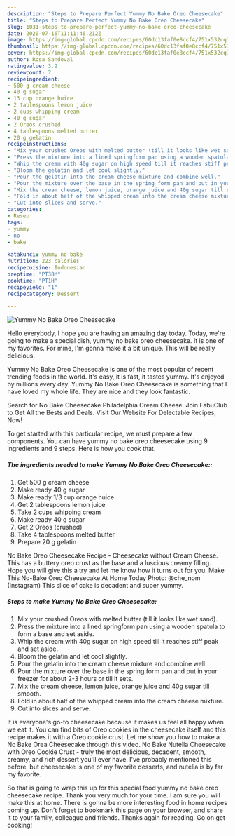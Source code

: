 ```yaml
---
description: "Steps to Prepare Perfect Yummy No Bake Oreo Cheesecake"
title: "Steps to Prepare Perfect Yummy No Bake Oreo Cheesecake"
slug: 1031-steps-to-prepare-perfect-yummy-no-bake-oreo-cheesecake
date: 2020-07-16T11:11:46.212Z
image: https://img-global.cpcdn.com/recipes/60dc13faf0e8ccf4/751x532cq70/yummy-no-bake-oreo-cheesecake-recipe-main-photo.jpg
thumbnail: https://img-global.cpcdn.com/recipes/60dc13faf0e8ccf4/751x532cq70/yummy-no-bake-oreo-cheesecake-recipe-main-photo.jpg
cover: https://img-global.cpcdn.com/recipes/60dc13faf0e8ccf4/751x532cq70/yummy-no-bake-oreo-cheesecake-recipe-main-photo.jpg
author: Rosa Sandoval
ratingvalue: 3.2
reviewcount: 7
recipeingredient:
- 500 g cream cheese
- 40 g sugar
- 13 cup orange huice
- 2 tablespoons lemon juice
- 2 cups whipping cream
- 40 g sugar
- 2 Oreos crushed
- 4 tablespoons melted butter
- 20 g gelatin
recipeinstructions:
- "Mix your crushed Oreos with melted butter (till it looks like wet sand)."
- "Press the mixture into a lined springform pan using a wooden spatula to form a base and set aside."
- "Whip the cream with 40g sugar on high speed till it reaches stiff peak and set aside."
- "Bloom the gelatin and let cool slightly."
- "Pour the gelatin into the cream cheese mixture and combine well."
- "Pour the mixture over the base in the spring form pan and put in your freezer for about 2-3 hours or till it sets."
- "Mix the cream cheese, lemon juice, orange juice and 40g sugar till smooth."
- "Fold in about half of the whipped cream into the cream cheese mixture."
- "Cut into slices and serve."
categories:
- Resep
tags:
- yummy
- no
- bake

katakunci: yummy no bake
nutrition: 223 calories
recipecuisine: Indonesian
preptime: "PT38M"
cooktime: "PT1H"
recipeyield: "1"
recipecategory: Dessert

---
```



![Yummy No Bake Oreo Cheesecake](https://img-global.cpcdn.com/recipes/60dc13faf0e8ccf4/751x532cq70/yummy-no-bake-oreo-cheesecake-recipe-main-photo.jpg)

Hello everybody, I hope you are having an amazing day today. Today, we're going to make a special dish, yummy no bake oreo cheesecake. It is one of my favorites. For mine, I'm gonna make it a bit unique. This will be really delicious.

Yummy No Bake Oreo Cheesecake is one of the most popular of recent trending foods in the world. It's easy, it is fast, it tastes yummy. It's enjoyed by millions every day. Yummy No Bake Oreo Cheesecake is something that I have loved my whole life. They are nice and they look fantastic.

Search for No Bake Cheesecake Philadelphia Cream Cheese. Join FabuClub to Get All the Bests and Deals. Visit Our Website For Delectable Recipes, Now!


To get started with this particular recipe, we must prepare a few components. You can have yummy no bake oreo cheesecake using 9 ingredients and 9 steps. Here is how you cook that.

##### The ingredients needed to make Yummy No Bake Oreo Cheesecake::

1. Get 500 g cream cheese
1. Make ready 40 g sugar
1. Make ready 1/3 cup orange huice
1. Get 2 tablespoons lemon juice
1. Take 2 cups whipping cream
1. Make ready 40 g sugar
1. Get 2 Oreos (crushed)
1. Take 4 tablespoons melted butter
1. Prepare 20 g gelatin


No Bake Oreo Cheesecake Recipe - Cheesecake without Cream Cheese. This has a buttery oreo crust as the base and a luscious creamy filling. Hope you will give this a try and let me know how it turns out for you. Make This No-Bake Oreo Cheesecake At Home Today Photo: @che_nom (Instagram) This slice of cake is decadent and super yummy. 

##### Steps to make Yummy No Bake Oreo Cheesecake:

1. Mix your crushed Oreos with melted butter (till it looks like wet sand).
1. Press the mixture into a lined springform pan using a wooden spatula to form a base and set aside.
1. Whip the cream with 40g sugar on high speed till it reaches stiff peak and set aside.
1. Bloom the gelatin and let cool slightly.
1. Pour the gelatin into the cream cheese mixture and combine well.
1. Pour the mixture over the base in the spring form pan and put in your freezer for about 2-3 hours or till it sets.
1. Mix the cream cheese, lemon juice, orange juice and 40g sugar till smooth.
1. Fold in about half of the whipped cream into the cream cheese mixture.
1. Cut into slices and serve.


It is everyone&#39;s go-to cheesecake because it makes us feel all happy when we eat it. You can find bits of Oreo cookies in the cheesecake itself and this recipe makes it with a Oreo cookie crust. Let me show you how to make a No Bake Orea Cheesecake through this video. No Bake Nutella Cheesecake with Oreo Cookie Crust - truly the most delicious, decadent, smooth, creamy, and rich dessert you&#39;ll ever have. I&#39;ve probably mentioned this before, but cheesecake is one of my favorite desserts, and nutella is by far my favorite. 

So that is going to wrap this up for this special food yummy no bake oreo cheesecake recipe. Thank you very much for your time. I am sure you will make this at home. There is gonna be more interesting food in home recipes coming up. Don't forget to bookmark this page on your browser, and share it to your family, colleague and friends. Thanks again for reading. Go on get cooking!
